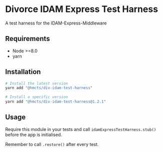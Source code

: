 # Divorce IDAM Express Test Harness

A test harness for the IDAM-Express-Middleware

## Requirements

* Node >=8.0
* yarn


## Installation

```bash
# Install the latest version
yarn add "@hmcts/div-idam-test-harness"

# Install a specific version
yarn add "@hmcts/div-idam-test-harness@1.2.1"
```


## Usage

Require this module in your tests and call `idamExpressTestHarness.stub()` before the app is initialised.

Remember to call `.restore()` after every test.
